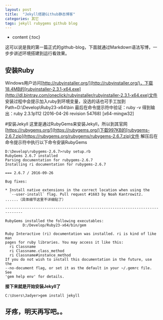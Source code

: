 ```yaml
---
layout: post
title:  "Jekyll搭建Github静态博客"
categories: 其它
tags: jekyll rubygems github blog
---
```


* content
{:toc}

这可以说是我的第一篇正式的github-blog，下面就通过Markdown语法写博，一步步讲述环境搭建到运行看效果。

## 安装Ruby
Windows用户访问[http://rubyinstaller.org/](http://rubyinstaller.org/)，下载18.4MB的[rubyinstaller-2.3.1-x64.exe](http://dl.bintray.com/oneclick/rubyinstaller/rubyinstaller-2.3.1-x64.exe)文件
安装过程中会提示加入ruby到环境变量，没选的话也可手工加到Path=D:\Develop\Ruby23-x64\bin
最后在命令提示符中验证：ruby -v
得到输出：ruby 2.3.1p112 (2016-04-26 revision 54768) [x64-mingw32]

#安装Jekyll
这里是通过RubyGems来安装Jekyll，所以到其官网[https://rubygems.org/](https://rubygems.org/)下载997KB的[rubygems-2.6.7.zip](https://rubygems.org/rubygems/rubygems-2.6.7.zip)文件
解压后在命令提示符中执行以下命令安装RubyGems
```
D:\Develop\rubygems-2.6.7>ruby setup.rb
RubyGems 2.6.7 installed
Parsing documentation for rubygems-2.6.7
Installing ri documentation for rubygems-2.6.7

=== 2.6.7 / 2016-09-26

Bug fixes:

* Install native extensions in the correct location when using the
  `--user-install` flag. Pull request #1683 by Noah Kantrowitz.
......（具体细节这里不详细贴了）

------------------------------------------------------------------------------

RubyGems installed the following executables:
        D:/Develop/Ruby23-x64/bin/gem

Ruby Interactive (ri) documentation was installed. ri is kind of like man
pages for ruby libraries. You may access it like this:
  ri Classname
  ri Classname.class_method
  ri Classname#instance_method
If you do not wish to install this documentation in the future, use the
--no-document flag, or set it as the default in your ~/.gemrc file. See
'gem help env' for details.
```
**接下来就是开始安装Jekyll了**
```
C:\Users\Jadyer>gem install jekyll
```

## 牙疼，明天再写吧。。